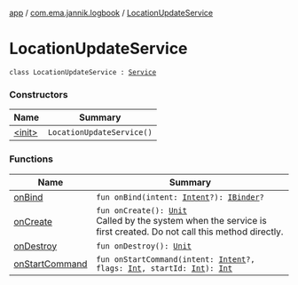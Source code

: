 [app](../../index.md) / [com.ema.jannik.logbook](../index.md) / [LocationUpdateService](./index.md)

# LocationUpdateService

`class LocationUpdateService : `[`Service`](https://developer.android.com/reference/android/app/Service.html)

### Constructors

| Name | Summary |
|---|---|
| [&lt;init&gt;](-init-.md) | `LocationUpdateService()` |

### Functions

| Name | Summary |
|---|---|
| [onBind](on-bind.md) | `fun onBind(intent: `[`Intent`](https://developer.android.com/reference/android/content/Intent.html)`?): `[`IBinder`](https://developer.android.com/reference/android/os/IBinder.html)`?` |
| [onCreate](on-create.md) | `fun onCreate(): `[`Unit`](https://kotlinlang.org/api/latest/jvm/stdlib/kotlin/-unit/index.html)<br>Called by the system when the service is first created.  Do not call this method directly. |
| [onDestroy](on-destroy.md) | `fun onDestroy(): `[`Unit`](https://kotlinlang.org/api/latest/jvm/stdlib/kotlin/-unit/index.html) |
| [onStartCommand](on-start-command.md) | `fun onStartCommand(intent: `[`Intent`](https://developer.android.com/reference/android/content/Intent.html)`?, flags: `[`Int`](https://kotlinlang.org/api/latest/jvm/stdlib/kotlin/-int/index.html)`, startId: `[`Int`](https://kotlinlang.org/api/latest/jvm/stdlib/kotlin/-int/index.html)`): `[`Int`](https://kotlinlang.org/api/latest/jvm/stdlib/kotlin/-int/index.html) |
